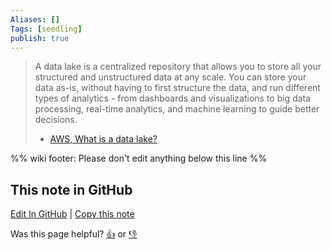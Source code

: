 ```yaml
---
Aliases: []
Tags: [seedling]
publish: true
---
```


> A data lake is a centralized repository that allows you to store all your structured and unstructured data at any scale. You can store your data as-is, without having to first structure the data, and run different types of analytics - from dashboards and visualizations to big data processing, real-time analytics, and machine learning to guide better decisions.
> - [AWS, What is a data lake?](https://aws.amazon.com/big-data/datalakes-and-analytics/what-is-a-data-lake/)

%% wiki footer: Please don't edit anything below this line %%

## This note in GitHub

<span class="git-footer">[Edit In GitHub](https://github.dev/data-engineering-community/data-engineering-wiki/blob/main/Concepts/Data%20Lake.md "git-hub-edit-note") | [Copy this note](https://raw.githubusercontent.com/data-engineering-community/data-engineering-wiki/main/Concepts/Data%20Lake.md "git-hub-copy-note")</span>

<span class="git-footer">Was this page helpful?
[👍](https://tally.so/r/3jZ8D4?rating=Yes&url=https://dataengineering.wiki/Concepts/Data+Lake) or [👎](https://tally.so/r/3jZ8D4?rating=No&url=https://dataengineering.wiki/Concepts/Data+Lake)</span>
